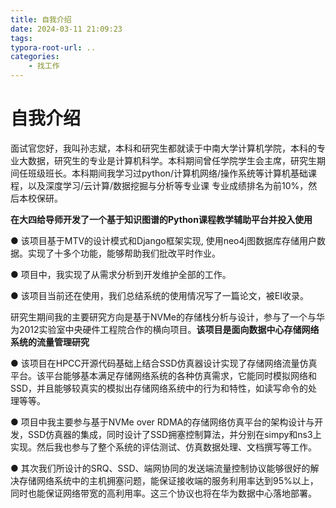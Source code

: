 ```yaml
---
title: 自我介绍
date: 2024-03-11 21:09:23
tags:
typora-root-url: ..
categories:
    - 找工作
---
```


# 自我介绍

面试官您好，我叫孙志斌，本科和研究生都就读于中南大学计算机学院，本科的专业大数据，研究生的专业是计算机科学。本科期间曾任学院学生会主席，研究生期间任班级班长。本科期间我学习过python/计算机网络/操作系统等计算机基础课程，以及深度学习/云计算/数据挖掘与分析等专业课 专业成绩排名为前10%，然后本校保研。

**在大四给导师开发了一个基于知识图谱的Python课程教学辅助平台并投入使用**

 ● 该项目基于MTV的设计模式和Django框架实现, 使用neo4j图数据库存储用户数据。实现了十多个功能，能够帮助我们批改平时作业。

 ● 项目中，我实现了从需求分析到开发维护全部的工作。

 ● 该项目当前还在使用，我们总结系统的使用情况写了一篇论文，被EI收录。

研究生期间我的主要研究方向是基于NVMe的存储栈分析与设计，参与了一个与华为2012实验室中央硬件工程院合作的横向项目。**该项目是面向数据中心存储网络系统的流量管理研究**

● 该项目在HPCC开源代码基础上结合SSD仿真器设计实现了存储网络流量仿真平台。该平台能够基本满足存储网络系统的各种仿真需求，它能同时模拟网络和SSD，并且能够较真实的模拟出存储网络系统中的行为和特性，如读写命令的处理等等。

● 项目中我主要参与基于NVMe over RDMA的存储网络仿真平台的架构设计与开发，SSD仿真器的集成，同时设计了SSD拥塞控制算法，并分别在simpy和ns3上实现。然后我也参与了整个系统的评估测试、仿真数据处理、文档撰写等工作。

● 其次我们所设计的SRQ、SSD、端网协同的发送端流量控制协议能够很好的解决存储网络系统中的主机拥塞问题，能保证接收端的服务利用率达到95%以上，同时也能保证网络带宽的高利用率。这三个协议也将在华为数据中心落地部署。
